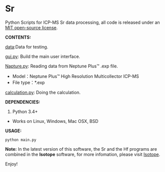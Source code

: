 Sr
===

Python Scripts for ICP-MS Sr data processing,
all code is released under an [MIT open-source license](LICENSE).

__CONTENTS:__

[data](data):Data for testing.

[gui.py](gui.py): Build the main user interface.

[Napture.py](Napture.py): Reading data from Neptune Plus™ .exp file.
* Model：Neptune Plus™ High Resolution Multicollector ICP-MS
* File type：*.exp

[calculation.py](calculation.py): Doing the calculation.

__DEPENDENCIES:__

1) Python 3.4+ 
* Works on Linux, Windows, Mac OSX, BSD

__USAGE:__

    python main.py

__Note:__ In the latest version of this software, the Sr and the Hf programs are combined in the __Isotope__ software, for more infomation, please visit [Isotope](http://www.geo-fo2.com).

Enjoy!
